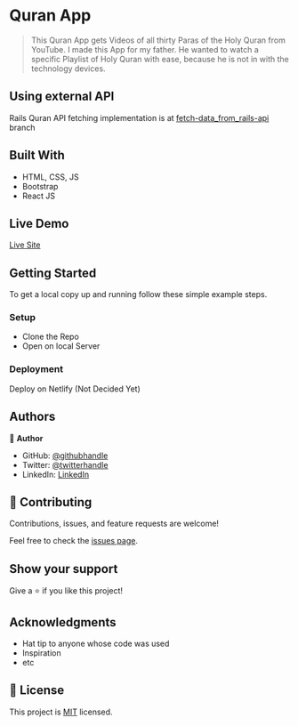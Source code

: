 # Quran App

> This Quran App gets Videos of all thirty Paras of the Holy Quran from YouTube. I made this App for my father. He wanted to watch a specific Playlist of Holy Quran with ease, because he is not in with the technology devices.

## Using external API
Rails Quran API fetching implementation is at [fetch-data_from_rails-api](https://github.com/RaoAkif/Quran/tree/fetch-data_from_rails-api) branch

## Built With

- HTML, CSS, JS
- Bootstrap
- React JS

## Live Demo

[Live Site](https://quranmajeed.netlify.app/)


## Getting Started
To get a local copy up and running follow these simple example steps.

### Setup
- Clone the Repo
- Open on local Server

### Deployment
Deploy on Netlify (Not Decided Yet)


## Authors

👤 **Author**

- GitHub: [@githubhandle](https://github.com/RaoAkif)
- Twitter: [@twitterhandle](https://twitter.com/RaoAkif)
- LinkedIn: [LinkedIn](https://linkedin.com/in/RaoAkif)

## 🤝 Contributing

Contributions, issues, and feature requests are welcome!

Feel free to check the [issues page](../../issues/).

## Show your support

Give a ⭐️ if you like this project!

## Acknowledgments

- Hat tip to anyone whose code was used
- Inspiration
- etc

## 📝 License

This project is [MIT](./MIT.md) licensed.
